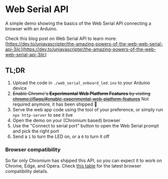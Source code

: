 # Web Serial API

A simple demo showing the basics of the Web Serial API connecting a browser with an Arduino.

Check this blog post on Web Serial API to learn more: [https://dev.to/unjavascripter/the-amazing-powers-of-the-web-web-serial-api-3ilc](https://dev.to/unjavascripter/the-amazing-powers-of-the-web-web-serial-api-3ilc)

## TL;DR

1. Upload the code in `./web_serial_onboard_led.ino` to your Arduino device
1. ~~Enable Chrome's **Experimental Web Platform Features** by visiting [chrome://flags/#enable-experimental-web-platform-features](chrome://flags/#enable-experimental-web-platform-features)~~ Not required anymore, it has been shipped 🚀 
1. Serve the web app code using the tool of your preference, or simply run `npx http-server` to see it live
1. Open the demo on your (Chromium based) browser
1. Use the "Connect to serial port" button to open the Web Serial prompt and pick the right port
1. Send a `1` to turn the LED on, or a `0` to turn it off

### Browser compatibility

So far only Chromium has shipped this API, so you can expect it to work on Chrome, Edge, and Opera. Check [this table](https://developer.mozilla.org/en-US/docs/Web/API/Web_Serial_API#browser_compatibility) for the latest browser compatibility details.